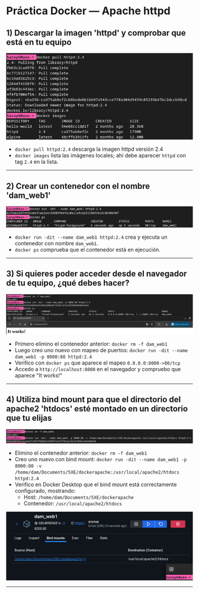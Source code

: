 # Práctica Docker — Apache httpd

## 1) Descargar la imagen 'httpd' y comprobar que está en tu equipo

![1. Descargarhttpd.png](img/1.%20Descargarhttpd.png)

* `docker pull httpd:2.4` descarga la imagen httpd versión 2.4
* `docker images` lista las imágenes locales; ahí debe aparecer `httpd` con tag `2.4` en la lista.

---

## 2) Crear un contenedor con el nombre 'dam_web1'

![2. CrearContenedor.png](img/2.%20CrearContenedor.png)

* `docker run -dit --name dam_web1 httpd:2.4` crea y ejecuta un contenedor con nombre `dam_web1`.
* `docker ps` comprueba que el contenedor está en ejecución.

---

## 3) Si quieres poder acceder desde el navegador de tu equipo, ¿qué debes hacer?

![3. ConfigurarAccederNavegador.png](img/3.%20ConfigurarAccederNavegador.png)


* Primero elimino el contenedor anterior: `docker rm -f dam_web1`
* Luego creo uno nuevo con mapeo de puertos: `docker run -dit --name dam_web1 -p 8000:80 httpd:2.4`
* Verifico con `docker ps` que aparece el mapeo `0.0.0.0:8000->80/tcp`
* Accedo a `http://localhost:8000` en el navegador y compruebo que aparece "It works!"

---

## 4) Utiliza bind mount para que el directorio del apache2 'htdocs' esté montado en un directorio que tu elijas

![4. BindMount.png](img/4.%20BindMount.png)

* Elimino el contenedor anterior: `docker rm -f dam_web1`
* Creo uno nuevo con bind mount: `docker run -dit --name dam_web1 -p 8000:80 -v /home/dam/Documents/5XE/dockerapache:/usr/local/apache2/htdocs httpd:2.4`
* Verifico en Docker Desktop que el bind mount está correctamente configurado, mostrando:
    - Host: `/home/dam/Documents/5XE/dockerapache`
    - Contenedor: `/usr/local/apache2/htdocs`

![4.1 BindMountDemostracion.png](img/4.1%20BindMountDemostracion.png)

---
